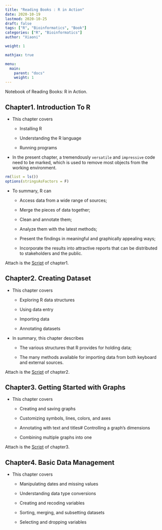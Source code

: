 ```yaml
---
title: "Reading Books : R in Action"
date: 2020-10-19
lastmod: 2020-10-25
draft: false
tags: ["R", "Bioinformatics", "Book"]
categories: ["R", "Bioinformatics"]
author: "Xiaoni"

weight: 1

mathjax: true

menu:
  main:
    parent: "docs"
    weight: 1
---
```


Notebook of Reading Books: R in Action.

<!--more-->

## Chapter1. Introduction To R

- This chapter covers
  
  - Installing R
  
  - Understanding the R language
  
  - Running programs

- In the present chapter, a tremendously `versatile` and `impressive` code need to be marked, which is used to remove most objects from the working environment.

```r
rm(list = ls())
options(stringsAsFactors = F)
```

- To summary, R can
  
  - Access data from a wide range of sources;
  
  - Merge the pieces of data together;
  
  - Clean and annotate them;
  
  - Analyze them with the latest methods;
  
  - Present the findings in meaningful and graphically appealing ways;
  
  - Incorporate the results into attractive reports that can be distributed to stakeholders and the public.

Attach is the [Script](chapter1.R) of chapter1.

## Chapter2. Creating Dataset

- This chapter covers
  
  - Exploring R data structures
  
  - Using data entry
  
  - Importing data
  
  - Annotating datasets

- In summary, this chapter describes
  
  - The various structures that R provides for holding data;
  
  - The many methods available for importing data from both keyboard and external sources.

Attach is the [Script](chapter2.R) of chapter2.

## Chapter3. Getting Started with Graphs

- This chapter covers
  
  - Creating and saving graphs
  
  - Customizing symbols, lines, colors, and axes
  
  - Annotating with text and titles#   Controlling a graph’s dimensions
  
  - Combining multiple graphs into one
  
Attach is the [Script](chapter3.R) of chapter3.

## Chapter4. Basic Data Management

- This chapter covers
  
  - Manipulating dates and missing values
  
  - Understanding data type conversions
  
  - Creating and recoding variables
  
  - Sorting, merging, and subsetting datasets
  
  - Selecting and dropping variables

